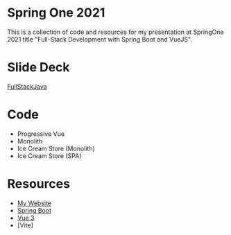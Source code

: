 # Spring One 2021

This is a collection of code and resources for my presentation at SpringOne 2021 title "Full-Stack Development with Spring Boot and VueJS".
# Slide Deck

  [FullStackJava]()
# Code

- Progressive Vue
- Monolith
- Ice Cream Store (Monolith)
- Ice Cream Store (SPA)

# Resources

- [My Website]()
- [Spring Boot]()
- [Vue 3]()
- [Vite]

